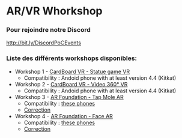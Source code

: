 # AR/VR Whorkshop

### Pour rejoindre notre Discord
http://bit.ly/DiscordPoCEvents


### Liste des différents workshops disponibles:

- Workshop 1 - [CardBoard VR - Statue game VR](./Workshop1/Workshop1.pdf)
    - Compatibility : Andoid phone with at least version 4.4 (Kitkat)
- Workshop 2 - [CardBoard VR - Video 360° VR](./Workshop2/Workshop2.pdf)
    - Compatibility : Andoid phone with at least version 4.4 (Kitkat)
- Workshop 3 - [AR Foundation - Tap Mole AR](./Workshop3/Workshop3.pdf)
    - Compatibility : [these phones](https://developers.google.com/ar/discover/supported-devices)
    - [Correction](./Workshop3/Workshop3-prof.pdf)
- Workshop 4 - [AR Foundation - Face AR](./Workshop4/Workshop4.pdf)
    - Compatibility : [these phones](https://developers.google.com/ar/discover/supported-devices)
    - [Correction](./Workshop4/Workshop4-prof.pdf)